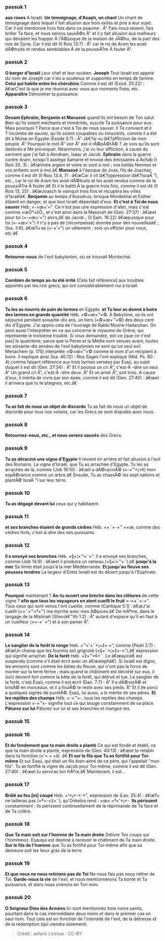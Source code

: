 
### passuk 1
<b>aux roses</b> A Israël.
<b>Un témoignage, d'Asaph, un chant</b> Un chant de témoignage dans lequel il fait allusion aux trois exilés et prie à leur sujet. Car il est mentionné trois fois dans ce psaume : Â" Fais-nous revenir, fais briller Ta face, et nous serons sauvÃ©s Â" et il y fait allusion aux malheurs qui devaient les frapper Ã l'Ã©poque de la maison de JÃ©hu, de la part des rois de Syrie. Car il est dit (II Rois 13:7) : Â" car le roi de Aram les avait dÃ©truits et rendus semblables Ã de la poussiÃ?re Ã fouler Â".

### passuk 2
<b>O berger d'Israël</b> Leur chef et leur soutien.
<b>Joseph</b> Tout Israël est appelé du nom de Joseph car il les a soutenus et supportés en temps de famine.
<b>Celui qui habite entre les chérubins</b> Comme il est dit (Exod. 25:22) : â€œC'est là que je me réunirai avec vous aux moments fixés, etc.
<b>Apparaître</b> Démontrer ta puissance.

### passuk 3
<b>Devant Ephraïm, Benjamin et Manassé</b> quand ils ont besoin de Ton salut. Bien qu'ils soient méchants et immérités, suscite Ta puissance pour eux. Mais pourquoi ? Parce que c'est à Toi de nous sauver. Il Te convient et il T'incombe de sauver, qu'ils soient coupables ou innocents, comme il a été dit à Moïse en Égypte (Exode 3:7) : Â" Jâ€?ai vu lâ€?affliction de mon peuple. Â" Pourquoi le mot Â" voir Â" est-il rÃ©pÃ©tÃ© ? Je vois qu'ils sont destinés à Me provoquer. Néanmoins, j'ai vu leur affliction, à cause du serment que j'ai fait à Abraham, Isaac et Jacob.
<b>Ephraïm</b> dans la guerre contre Aram, lorsqu'il assiège Samarie et envoie des émissaires à Achab (I Rois 20, 3) : â€œVotre argent et votre or sont à moi ; vos belles femmes et vos enfants sont à moi.â€
<b>Manassé</b> à l'époque de Joas, fils de Joachaz, comme il est dit (II Rois 13:4, 7) : â€œCar il vit lâ€?oppression dâ€?IsraÃ "l, etc., car le roi de Aram les avait dÃ©truits et les avait rendus comme de la poussiÃ?re Ã fouler.â€ Et il le battit Ã la guerre trois fois, comme il est dit (II Rois 13, 25) : â€œJoasch le vainquit trois fois et récupéra les villes d'Israëlâ€.
<b>Benjamin</b> au temps d'Assuérus, lorsque Mordekhaï et Esther étaient en danger, et que tout Israël dépendait d'eux.
<b>Et c'est à Toi de nous sauver</b> Héb. ×-×œ×'×". Ce n'est pas une expression d'aller, mais c'est comme ×œÖ°×šÖ¸, et c'est ainsi dans la Masorah de (Gen. 27:37) : â€œet pour toi (×-×œ×'×") alors,â€ de Jacob ; (II Sam. 18:22) â€œpuisque pour toi (×-×œ×'×") il n'y a pas de [récompense] donnée pour des nouvellesâ€ ; (Isa. 3:6), â€œTu as (×-×'×") un vêtement ; sois un officier pour nous, etc.â€

### passuk 4
<b>Retourne-nous</b> de l'exil babylonien, où se trouvait Mordechaï.

### passuk 5
<b>Combien de temps as-tu été irrité</b> [Cela fait référence] aux troubles apportés par les rois grecs, qui ont considérablement nui à Israël.

### passuk 6
<b>Tu les as nourris de pain de larmes</b> en Egypte.
<b>et Tu leur as donné à boire des larmes en grande quantité</b> Héb. ×©×œ×™×©. À Babylone, où ils ont séjourné pendant soixante-dix ans, un tiers (×©×œ×™×©) des deux cent dix d'Égypte. J'ai appris cela de l'ouvrage de Rabbi Moshe Hadarshan. On peut aussi l'interpréter en ce qui concerne le royaume de Grèce, qui représente le troisième trouble. Si vous demandez, est-ce [que ce n'est pas] le quatrième, parce que la Perse et la Médie sont venues avant, toutes les soixante-dix années de l'exil babylonien ne sont qu'un seul exil. Menachem (p. 175) interprète ×©×œ×™×© comme le nom d'un récipient à boire. Il explique ainsi (Isa. 40:12) : Nos Sages l'ont expliqué (Mid. Ps. 80 : 4) comme faisant référence aux trois larmes versées par Ésaü, au sujet duquel il est dit (Gen. 27:34) : Â" Et il poussa un cri Â", c'est-Ã -dire un seul. Â" Un grand cri Â", c'est-Ã -dire deux. Â" Et un amer Â", soit trois. A cause d'eux, il mérita de vivre par son épée, comme il est dit (Gen. 27:40) : â€œet il arrivera que tu te plaignes, etc.â€

### passuk 7
<b>Tu as fait de nous un objet de discorde</b> Tu as fait de nous un objet de discorde pour tous nos voisins, car les Grecs se sont disputés avec nous.

### passuk 8
<b>Retournez-nous, etc., et nous serons sauvés</b> des Grecs.

### passuk 9
<b>Tu as déraciné une vigne d'Egypte</b> Il revient en arrière et fait allusion à l'exil des Romains. La vigne d'Israël, que Tu as arrachée d'Egypte. Tu les as arrachés de là, comme (Job 19:10) : â€œIl a dÃ©racinÃ© (×-×™×¡×¢) mon espÃ©rance comme un arbre.â€ Ensuite, Tu as chassÃ© les sept nations et plantÃ© IsraÃ "l sur leur terre.

### passuk 10
<b>Tu as dégagé devant lui</b> ceux qui y habitaient.

### passuk 11
<b>et ses branches étaient de grands cèdres</b> Héb. ××¨×-×™ ××œ, comme des cèdres forts, c'est-à-dire des rois puissants.

### passuk 12
<b>Il a envoyé ses branches</b> Héb. ×§×¦×™×¨×". Il a envoyé ses branches, comme (Job 14:9) : â€œet il produira un rameau (×§×¦×™×¨).â€
<b>jusqu'à la mer</b> Sa limite était jusqu'à la mer Méditerranée.
<b>Et jusqu'au fleuve ses pousses tendres</b> La largeur d'Eretz Israël est du désert jusqu'à l'Euphrate.

### passuk 13
<b>Pourquoi</b> maintenant ?
<b>As-tu ouvert une brèche dans les clôtures</b> de cette vigne ?
<b>afin que tous les voyageurs en aient cueilli le fruit</b> ×-××¨×-×". Tous ceux qui sont venus l'ont cueillie, comme (Cantique 5:1) : â€œJ'ai cueilli (××¨×™×ª×™) ma myrrhe avec mes Ã©pices.â€ De mÃªme, dans le langage de la Mishnah (Sheviâ€™ith 1:2) : Â" autant d'espace qu'il en faut à un cueilleur (××-×¨×") et à son panier Â".

### passuk 14
<b>Le sanglier de la forêt le ronge</b> Heb. ×™×'×¨×¡×ž× ×", comme (Peah 2:7) : â€œUn champ que les fourmis ont grignoté (×§×¨×¡×ž×-×"),â€ expression qui signifie arracher.
<b>De la forêt</b> Heb. ×ž×™×¢×¨. Le â€œayinâ€ est suspendu (comme s'il était écrit avec un â€œalephâ€). Si Israël est digne, les ennemis sont comme les bêtes du fleuve, qui n'ont pas la force de monter sur la terre ferme ; mais quand le châtiment est décrété sur eux, il (sic) devient fort comme la bête de la forêt, qui détruit et tue. Le sanglier de la forêt, c'est Ésaü, comme il est écrit (Dan. 7:7) : Â" Il a dÃ©vorÃ© et brisÃ© en morceaux, et il a foulÃ© le reste avec ses pieds. Â" Et il (le porc) a quelques signes de puretÃ©. Esaü, lui aussi, a le mérite de ses pères.
<b>Et les reptiles des champs</b> Héb. ×-×™×-, tous les reptiles des champs. L'expression ×-×™×- signifie tout ce qui bouge constamment de sa place.
<b>Pâturez sur lui</b> Pâturez sur lui et ses branches et mangez-les.

### passuk 15

### passuk 16
<b>Et du fondement que ta main droite a planté</b> Ce qui est fondé et établi, ce que ta main droite a planté, expression de (Gen. 40:13) : â€œet te rétablir dans ta fonction (×'× × ×š) .â€
<b>Et sur le fils que Tu as fortifié pour Toi-même</b> Et sur Esaü, qui était un fils bien-aimé de ce père, qui l'appelait "mon fils". Tu as fortifié la vigne de Jacob pour Toi-même, comme il est dit (Gen. 27:40) : â€œet tu serviras ton frÃ?re.â€ Maintenant, il est...

### passuk 17
<b>Brûlé au feu [et] coupé</b> Heb. ×'×¡×-×-×", expression de (Lev. 25:4) : â€œTu ne tailleras pas (×ª×-×ž×¨), qu'Onkelos rend : ×œ× ×ª×'×¡×-.
<b>Ils périssent</b> constamment ; ils périssent continuellement de la réprimande de Ta face et de Ta colère.

### passuk 18
<b>Que Ta main soit sur l'homme de Ta main droite</b> Délivre Tes coups sur l'hommeviz. Esauqui est destiné à recevoir le châtiment de Ta main droite.
<b>Sur le fils de l'homme</b> que Tu as fortifié pour Toi-même afin que sa demeure soit les lieux gras de la terre.

### passuk 19
<b>Et que nous ne nous retirions pas de Toi</b> Ne nous fais pas nous retirer de Toi.
<b>Garde-nous la vie</b> de l'exil, et nous mentionnerons Ta bonté et Ta puissance, et alors nous crierons en Ton nom.

### passuk 20
<b>O Seigneur Dieu des Armées</b> Ici sont mentionnés trois noms saints, pourtant dans le cas intermédiaire deux noms et dans le premier cas un seul nom. Tout cela est en fonction de l'intensité de l'exil, de la détresse et de la rédemption (qui viendra sûrement).

>Crédit : sefaris
>License : CC-BY